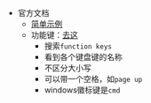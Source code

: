 - 官方文档
  - [简单示例](https://robocorp.com/docs/libraries/rpa-framework/rpa-desktop/keywords#press-keys)
  - 功能键：[去这](https://robocorp.com/docs/libraries/rpa-framework/rpa-desktop)
    - 搜索`function keys`
    - 看到各个键盘键的名称
    - 不区分大小写
    - 可以带一个空格，如`page up`
    - windows徽标键是`cmd`